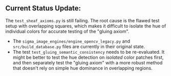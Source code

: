 

## Current Status Update:

The `test_sheaf_axioms.py` is still failing. The root cause is the flawed test setup with overlapping squares, which makes it difficult to isolate the hue of individual colors for accurate testing of the "gluing axiom".

- The `sigma_image_engines/engine_opencv_legacy.py` and `src/build_database.py` files are currently in their original state.
- The test `test_gluing_semantic_consistency` needs to be re-evaluated. It might be better to test the hue detection on *isolated* color patches first, and then separately test the "gluing axiom" with a more robust method that doesn't rely on simple hue dominance in overlapping regions.
